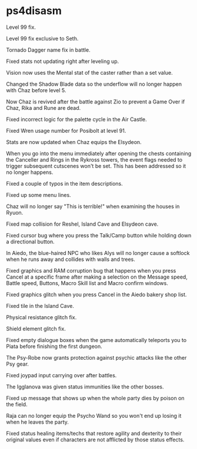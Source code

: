# ps4disasm
Level 99 fix.

Level 99 fix exclusive to Seth.

Tornado Dagger name fix in battle.

Fixed stats not updating right after leveling up.

Vision now uses the Mental stat of the caster rather than a set value.

Changed the Shadow Blade data so the underflow will no longer happen with Chaz before level 5.

Now Chaz is revived after the battle against Zio to prevent a Game Over if Chaz, Rika and Rune are dead.

Fixed incorrect logic for the palette cycle in the Air Castle.

Fixed Wren usage number for Posibolt at level 91.

Stats are now updated when Chaz equips the Elsydeon.

When you go into the menu immediately after opening the chests containing the Canceller and Rings in the Rykross towers, the event flags needed to trigger subsequent cutscenes won't be set. This has been addressed so it no longer happens.

Fixed a couple of typos in the item descriptions.

Fixed up some menu lines.

Chaz will no longer say "This is terrible!" when examining the houses in Ryuon.

Fixed map collision for Reshel, Island Cave and Elsydeon cave.

Fixed cursor bug where you press the Talk/Camp button while holding down a directional button.

In Aiedo, the blue-haired NPC who likes Alys will no longer cause a softlock when he runs away and collides with walls and trees.

Fixed graphics and RAM corruption bug that happens when you press Cancel at a specific frame after making a selection on the Message speed, Battle speed, Buttons, Macro Skill list and Macro confirm windows.

Fixed graphics glitch when you press Cancel in the Aiedo bakery shop list.

Fixed tile in the Island Cave.

Physical resistance glitch fix.

Shield element glitch fix.

Fixed empty dialogue boxes when the game automatically teleports you to Piata before finishing the first dungeon.

The Psy-Robe now grants protection against psychic attacks like the other Psy gear.

Fixed joypad input carrying over after battles.

The Igglanova was given status immunities like the other bosses.

Fixed up message that shows up when the whole party dies by poison on the field.

Raja can no longer equip the Psycho Wand so you won't end up losing it when he leaves the party.

Fixed status healing items/techs that restore agility and dexterity to their original values even if characters are not afflicted by those status effects.
